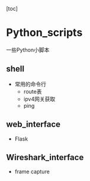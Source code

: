 [toc]
# Python_scripts

一些Python小脚本

## shell 
- 常用的命令行
  - route表
  - ipv4网关获取
  - ping

## web_interface
- Flask

## Wireshark_interface
- frame capture

